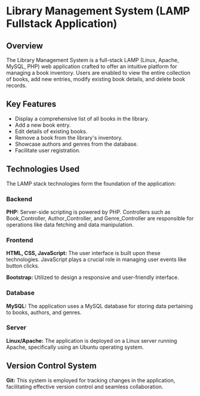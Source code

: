 # Library Management System (LAMP Fullstack Application)
## Overview
The Library Management System is a full-stack LAMP (Linux, Apache, MySQL, PHP) web application crafted to offer an intuitive platform for managing a book inventory. Users are enabled to view the entire collection of books, add new entries, modify existing book details, and delete book records.

## Key Features
* Display a comprehensive list of all books in the library.
* Add a new book entry.
* Edit details of existing books.
* Remove a book from the library's inventory.
* Showcase authors and genres from the database.
* Facilitate user registration.

## Technologies Used
The LAMP stack technologies form the foundation of the application:
### **Backend**
**PHP:** Server-side scripting is powered by PHP. Controllers such as Book_Controller, Author_Controller, and Genre_Controller are responsible for operations like data fetching and data manipulation.

### **Frontend**
**HTML, CSS, JavaScript:** The user interface is built upon these technologies. JavaScript plays a crucial role in managing user events like button clicks.

**Bootstrap:** Utilized to design a responsive and user-friendly interface.

### **Database**
**MySQL:** The application uses a MySQL database for storing data pertaining to books, authors, and genres.

### **Server**
**Linux/Apache:** The application is deployed on a Linux server running Apache, specifically using an Ubuntu operating system.

## Version Control System
**Git:** This system is employed for tracking changes in the application, facilitating effective version control and seamless collaboration.

